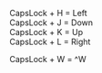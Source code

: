 CapsLock + H  =  Left                                                                                                          
CapsLock + J =  Down                                                                                                      
CapsLock + K  =  Up                                                                                                
CapsLock + L  =  Right                                                                                                                                                

CapsLock + W  =  ^W
